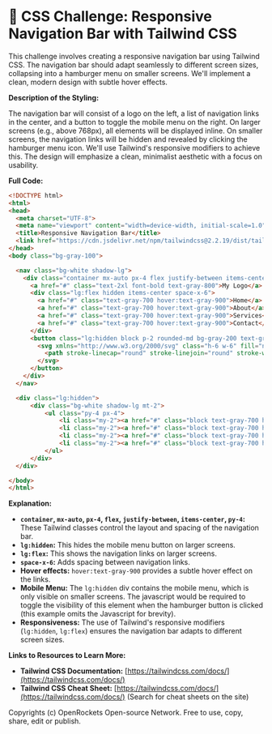# 🐞 CSS Challenge:  Responsive Navigation Bar with Tailwind CSS


This challenge involves creating a responsive navigation bar using Tailwind CSS.  The navigation bar should adapt seamlessly to different screen sizes, collapsing into a hamburger menu on smaller screens.  We'll implement a clean, modern design with subtle hover effects.

**Description of the Styling:**

The navigation bar will consist of a logo on the left, a list of navigation links in the center, and a button to toggle the mobile menu on the right.  On larger screens (e.g., above 768px), all elements will be displayed inline. On smaller screens, the navigation links will be hidden and revealed by clicking the hamburger menu icon.  We'll use Tailwind's responsive modifiers to achieve this.  The design will emphasize a clean, minimalist aesthetic with a focus on usability.

**Full Code:**

```html
<!DOCTYPE html>
<html>
<head>
  <meta charset="UTF-8">
  <meta name="viewport" content="width=device-width, initial-scale=1.0">
  <title>Responsive Navigation Bar</title>
  <link href="https://cdn.jsdelivr.net/npm/tailwindcss@2.2.19/dist/tailwind.min.css" rel="stylesheet">
</head>
<body class="bg-gray-100">

  <nav class="bg-white shadow-lg">
    <div class="container mx-auto px-4 flex justify-between items-center py-4">
      <a href="#" class="text-2xl font-bold text-gray-800">My Logo</a>
      <div class="lg:flex hidden items-center space-x-6">
        <a href="#" class="text-gray-700 hover:text-gray-900">Home</a>
        <a href="#" class="text-gray-700 hover:text-gray-900">About</a>
        <a href="#" class="text-gray-700 hover:text-gray-900">Services</a>
        <a href="#" class="text-gray-700 hover:text-gray-900">Contact</a>
      </div>
      <button class="lg:hidden block p-2 rounded-md bg-gray-200 text-gray-700 hover:bg-gray-300">
        <svg xmlns="http://www.w3.org/2000/svg" class="h-6 w-6" fill="none" viewBox="0 0 24 24" stroke="currentColor">
          <path stroke-linecap="round" stroke-linejoin="round" stroke-width="2" d="M4 6h16M4 12h16M4 18h16"/>
        </svg>
      </button>
    </div>
  </nav>

  <div class="lg:hidden">
      <div class="bg-white shadow-lg mt-2">
          <ul class="py-4 px-4">
              <li class="my-2"><a href="#" class="block text-gray-700 hover:text-gray-900">Home</a></li>
              <li class="my-2"><a href="#" class="block text-gray-700 hover:text-gray-900">About</a></li>
              <li class="my-2"><a href="#" class="block text-gray-700 hover:text-gray-900">Services</a></li>
              <li class="my-2"><a href="#" class="block text-gray-700 hover:text-gray-900">Contact</a></li>
          </ul>
      </div>
  </div>

</body>
</html>
```

**Explanation:**

* **`container`, `mx-auto`, `px-4`, `flex`, `justify-between`, `items-center`, `py-4`:** These Tailwind classes control the layout and spacing of the navigation bar.
* **`lg:hidden`:** This hides the mobile menu button on larger screens.
* **`lg:flex`:** This shows the navigation links on larger screens.
* **`space-x-6`:** Adds spacing between navigation links.
* **Hover effects:**  `hover:text-gray-900` provides a subtle hover effect on the links.
* **Mobile Menu:** The `lg:hidden` div contains the mobile menu, which is only visible on smaller screens.  The javascript would be required to toggle the visibility of this element when the hamburger button is clicked (this example omits the Javascript for brevity).
* **Responsiveness:** The use of Tailwind's responsive modifiers (`lg:hidden`, `lg:flex`) ensures the navigation bar adapts to different screen sizes.

**Links to Resources to Learn More:**

* **Tailwind CSS Documentation:** [https://tailwindcss.com/docs/](https://tailwindcss.com/docs/)
* **Tailwind CSS Cheat Sheet:** [https://tailwindcss.com/docs/](https://tailwindcss.com/docs/) (Search for cheat sheets on the site)

Copyrights (c) OpenRockets Open-source Network. Free to use, copy, share, edit or publish.

